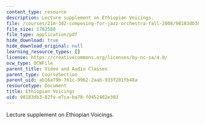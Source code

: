```yaml
---
content_type: resource
description: Lecture supplement on Ethiopian Voicings.
file: /courses/21m-342-composing-for-jazz-orchestra-fall-2008/98183db382fee7caba78f0452482e303_ethio_voicing.pdf
file_size: 1782588
file_type: application/pdf
hide_download: true
hide_download_original: null
learning_resource_types: []
license: https://creativecommons.org/licenses/by-nc-sa/4.0/
ocw_type: OCWFile
parent_title: Video and Audio Classes
parent_type: CourseSection
parent_uid: ab16a79b-761c-9962-2aab-933f201fb48a
resourcetype: Document
title: Ethiopian Voicings
uid: 98183db3-82fe-e7ca-ba78-f0452482e303
---
```

Lecture supplement on Ethiopian Voicings.